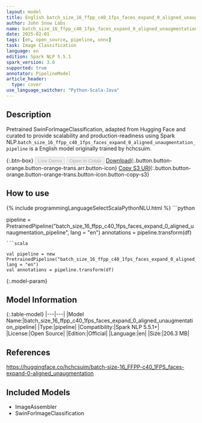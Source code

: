 ```yaml
---
layout: model
title: English batch_size_16_ffpp_c40_1fps_faces_expand_0_aligned_unaugmentation_pipeline pipeline SwinForImageClassification from hchcsuim
author: John Snow Labs
name: batch_size_16_ffpp_c40_1fps_faces_expand_0_aligned_unaugmentation_pipeline
date: 2025-02-01
tags: [en, open_source, pipeline, onnx]
task: Image Classification
language: en
edition: Spark NLP 5.5.1
spark_version: 3.0
supported: true
annotator: PipelineModel
article_header:
  type: cover
use_language_switcher: "Python-Scala-Java"
---
```


## Description

Pretrained SwinForImageClassification, adapted from Hugging Face and curated to provide scalability and production-readiness using Spark NLP.`batch_size_16_ffpp_c40_1fps_faces_expand_0_aligned_unaugmentation_pipeline` is a English model originally trained by hchcsuim.

{:.btn-box}
<button class="button button-orange" disabled>Live Demo</button>
<button class="button button-orange" disabled>Open in Colab</button>
[Download](https://s3.amazonaws.com/auxdata.johnsnowlabs.com/public/models/batch_size_16_ffpp_c40_1fps_faces_expand_0_aligned_unaugmentation_pipeline_en_5.5.1_3.0_1738407533090.zip){:.button.button-orange.button-orange-trans.arr.button-icon}
[Copy S3 URI](s3://auxdata.johnsnowlabs.com/public/models/batch_size_16_ffpp_c40_1fps_faces_expand_0_aligned_unaugmentation_pipeline_en_5.5.1_3.0_1738407533090.zip){:.button.button-orange.button-orange-trans.button-icon.button-copy-s3}

## How to use



<div class="tabs-box" markdown="1">
{% include programmingLanguageSelectScalaPythonNLU.html %}
```python

pipeline = PretrainedPipeline("batch_size_16_ffpp_c40_1fps_faces_expand_0_aligned_unaugmentation_pipeline", lang = "en")
annotations =  pipeline.transform(df)   

```
```scala

val pipeline = new PretrainedPipeline("batch_size_16_ffpp_c40_1fps_faces_expand_0_aligned_unaugmentation_pipeline", lang = "en")
val annotations = pipeline.transform(df)

```
</div>

{:.model-param}
## Model Information

{:.table-model}
|---|---|
|Model Name:|batch_size_16_ffpp_c40_1fps_faces_expand_0_aligned_unaugmentation_pipeline|
|Type:|pipeline|
|Compatibility:|Spark NLP 5.5.1+|
|License:|Open Source|
|Edition:|Official|
|Language:|en|
|Size:|206.3 MB|

## References

https://huggingface.co/hchcsuim/batch-size-16_FFPP-c40_1FPS_faces-expand-0-aligned_unaugmentation

## Included Models

- ImageAssembler
- SwinForImageClassification